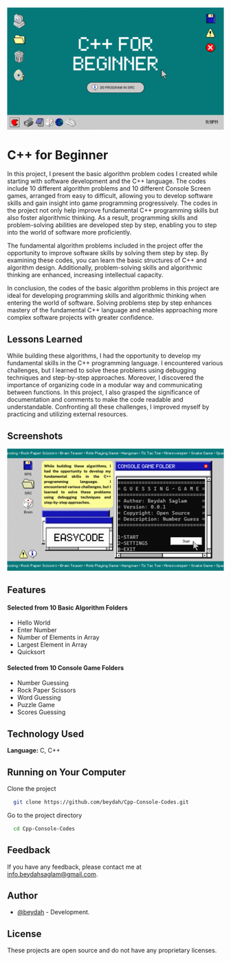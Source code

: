 
![Logo](https://raw.githubusercontent.com/beydah/Cpp-Console-Codes/main/images/BeydahGithubProjectBanner.gif)

# C++ for Beginner

In this project, I present the basic algorithm problem codes I created while starting with software development and the C++ language. The codes include 10 different algorithm problems and 10 different Console Screen games, arranged from easy to difficult, allowing you to develop software skills and gain insight into game programming progressively. The codes in the project not only help improve fundamental C++ programming skills but also foster algorithmic thinking. As a result, programming skills and problem-solving abilities are developed step by step, enabling you to step into the world of software more proficiently.

The fundamental algorithm problems included in the project offer the opportunity to improve software skills by solving them step by step. By examining these codes, you can learn the basic structures of C++ and algorithm design. Additionally, problem-solving skills and algorithmic thinking are enhanced, increasing intellectual capacity.

In conclusion, the codes of the basic algorithm problems in this project are ideal for developing programming skills and algorithmic thinking when entering the world of software. Solving problems step by step enhances mastery of the fundamental C++ language and enables approaching more complex software projects with greater confidence.

## Lessons Learned

While building these algorithms, I had the opportunity to develop my fundamental skills in the C++ programming language. I encountered various challenges, but I learned to solve these problems using debugging techniques and step-by-step approaches. Moreover, I discovered the importance of organizing code in a modular way and communicating between functions. In this project, I also grasped the significance of documentation and comments to make the code readable and understandable. Confronting all these challenges, I improved myself by practicing and utilizing external resources.

## Screenshots

![Screenshot](https://raw.githubusercontent.com/beydah/Cpp-Console-Codes/main/images/BeydahGithubProjectScreen.gif)

## Features

#### Selected from 10 Basic Algorithm Folders
   - Hello World
   - Enter Number
   - Number of Elements in Array
   - Largest Element in Array
   - Quicksort

#### Selected from 10 Console Game Folders
   - Number Guessing
   - Rock Paper Scissors
   - Word Guessing
   - Puzzle Game
   - Scores Guessing

## Technology Used

**Language:** C, C++

## Running on Your Computer

Clone the project


```bash
  git clone https://github.com/beydah/Cpp-Console-Codes.git
```

Go to the project directory

```bash
  cd Cpp-Console-Codes
```

## Feedback

If you have any feedback, please contact me at info.beydahsaglam@gmail.com.

## Author

- [@beydah](https://github.com/beydah) - Development.

## License

These projects are open source and do not have any proprietary licenses.
